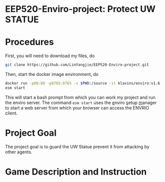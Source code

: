 EEP520-Enviro-project: Protect UW STATUE 
===
Procedures
===

First, you will need to download my files, do
```bash
git clone https://github.com/LinYangjie/EEP520-Enviro-project.git
```

Then, start the docker image environment, do
```bash
docker run -p80:80 -p8765:8765 -v $PWD:/source -it klavins/enviro:v1.6 bash
esm start

```
This will start a bash prompt from which you can work my project and run the enviro server.
The command `esm start` uses the <u>e</u>nviro <u>s</u>etup <u>m</u>anager to start a web server from which your browser can access the ENVRIO client. 

Project Goal
===
The project goal is to guard the UW Statue prevent it from attacking by other agents. 

Game Description and Instruction
===

